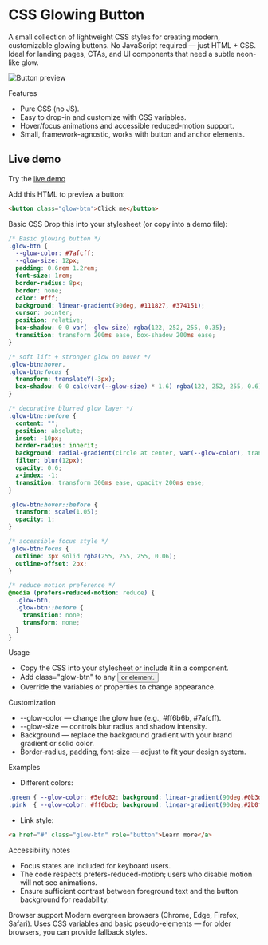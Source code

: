 # CSS Glowing Button

A small collection of lightweight CSS styles for creating modern, customizable glowing buttons. No JavaScript required — just HTML + CSS. Ideal for landing pages, CTAs, and UI components that need a subtle neon-like glow.

![Button preview](https://i3.ytimg.com/vi/b_8fHNIHFk4/maxresdefault.jpg)

Features
- Pure CSS (no JS).
- Easy to drop-in and customize with CSS variables.
- Hover/focus animations and accessible reduced-motion support.
- Small, framework-agnostic, works with button and anchor elements.

## Live demo
Try the [live demo](https://i3.ytimg.com/vi/b_8fHNIHFk4/maxresdefault.jpg)

Add this HTML to preview a button:

```html
<button class="glow-btn">Click me</button>
```

Basic CSS
Drop this into your stylesheet (or copy into a demo file):

```css
/* Basic glowing button */
.glow-btn {
  --glow-color: #7afcff;
  --glow-size: 12px;
  padding: 0.6rem 1.2rem;
  font-size: 1rem;
  border-radius: 8px;
  border: none;
  color: #fff;
  background: linear-gradient(90deg, #111827, #374151);
  cursor: pointer;
  position: relative;
  box-shadow: 0 0 var(--glow-size) rgba(122, 252, 255, 0.35);
  transition: transform 200ms ease, box-shadow 200ms ease;
}

/* soft lift + stronger glow on hover */
.glow-btn:hover,
.glow-btn:focus {
  transform: translateY(-3px);
  box-shadow: 0 0 calc(var(--glow-size) * 1.6) rgba(122, 252, 255, 0.6);
}

/* decorative blurred glow layer */
.glow-btn::before {
  content: "";
  position: absolute;
  inset: -10px;
  border-radius: inherit;
  background: radial-gradient(circle at center, var(--glow-color), transparent 35%);
  filter: blur(12px);
  opacity: 0.6;
  z-index: -1;
  transition: transform 300ms ease, opacity 200ms ease;
}

.glow-btn:hover::before {
  transform: scale(1.05);
  opacity: 1;
}

/* accessible focus style */
.glow-btn:focus {
  outline: 3px solid rgba(255, 255, 255, 0.06);
  outline-offset: 2px;
}

/* reduce motion preference */
@media (prefers-reduced-motion: reduce) {
  .glow-btn,
  .glow-btn::before {
    transition: none;
    transform: none;
  }
}
```

Usage
- Copy the CSS into your stylesheet or include it in a component.
- Add class="glow-btn" to any <button> or <a> element.
- Override the variables or properties to change appearance.

Customization
- --glow-color — change the glow hue (e.g., #ff6b6b, #7afcff).
- --glow-size — controls blur radius and shadow intensity.
- Background — replace the background gradient with your brand gradient or solid color.
- Border-radius, padding, font-size — adjust to fit your design system.

Examples
- Different colors:

```css
.green { --glow-color: #5efc82; background: linear-gradient(90deg,#0b3d0b,#166a16); color: #fff;}
.pink  { --glow-color: #ff6bcb; background: linear-gradient(90deg,#2b0f1f,#5b1133); color: #fff;}
```

- Link style:

```html
<a href="#" class="glow-btn" role="button">Learn more</a>
```

Accessibility notes
- Focus states are included for keyboard users.
- The code respects prefers-reduced-motion; users who disable motion will not see animations.
- Ensure sufficient contrast between foreground text and the button background for readability.

Browser support
Modern evergreen browsers (Chrome, Edge, Firefox, Safari). Uses CSS variables and basic pseudo-elements — for older browsers, you can provide fallback styles.
